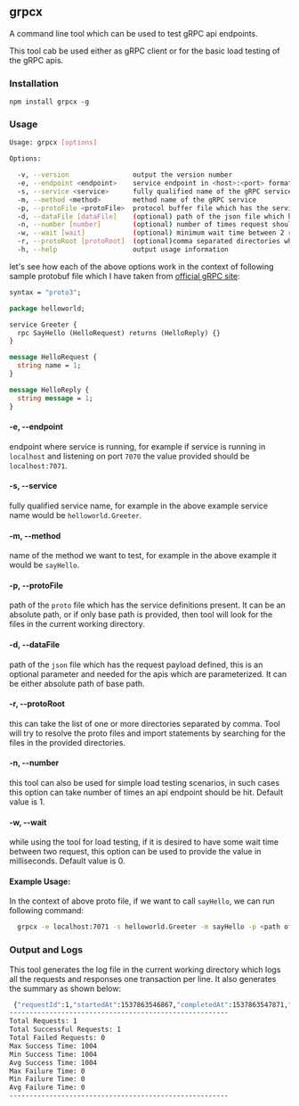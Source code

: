 ## grpcx

A command line tool which can be used to test gRPC api endpoints. 

This tool cab be used either as gRPC client or for the basic load testing of the gRPC apis.

### Installation

`npm install grpcx -g`

### Usage
``` sh
Usage: grpcx [options]

Options:

  -v, --version                output the version number
  -e, --endpoint <endpoint>    service endpoint in <host>:<port> format
  -s, --service <service>      fully qualified name of the gRPC service in <package name>.<service name> format
  -m, --method <method>        method name of the gRPC service
  -p, --protoFile <protoFile>  protocol buffer file which has the service definition
  -d, --dataFile [dataFile]    (optional) path of the json file which has the request payload defined
  -n, --number [number]        (optional) number of times request should be made (default: 1)
  -w, --wait [wait]            (optional) minimum wait time between 2 requests in milliseconds (default: 0)
  -r, --protoRoot [protoRoot]  (optional)comma separated directories where protocol buffer files are present
  -h, --help                   output usage information
  ```

  let's see how each of the above options work  in the context of following sample protobuf file which I have taken from [official gRPC site](https://grpc.io/docs/quickstart/node.html#update-a-grpc-service):

  ``` protobuf
  syntax = "proto3";
  
  package helloworld;

  service Greeter {
    rpc SayHello (HelloRequest) returns (HelloReply) {}
  }

  message HelloRequest {
    string name = 1;
  }

  message HelloReply {
    string message = 1;
  }
  ```

  #### -e, --endpoint <endpoint>
  endpoint where service is running, for example if service is running in `localhost` and listening on port `7070` the value provided should be `localhost:7071`.

  #### -s, --service
  fully qualified service name, for example in the above example service name would be `helloworld.Greeter`.

  #### -m, --method
  name of the method we want to test, for example in the above example it would be `sayHello`.

  #### -p, --protoFile
  path of the `proto` file which has the service definitions present. It can be an absolute path, or if only base path is provided, then tool will look for the files in the current working directory.

  #### -d, --dataFile
  path of the `json` file which has the request payload defined, this is an optional parameter and needed for the apis which are parameterized.
  It can be either absolute path of base path.

  #### -r, --protoRoot
  this can take the list of one or more directories separated by comma. Tool will try to resolve the proto files and import statements by searching for the files in the provided directories.

  #### -n, --number
  this tool can also be used for simple load testing scenarios, in such cases this option can take number of times an api endpoint should be hit. Default value is 1.

  #### -w, --wait
  while using the tool for load testing, if it is desired to have some wait time between two request, this option can be used to provide the value in milliseconds. Default value is 0.

  #### Example Usage:
  In the context of above proto file, if we want to call `sayHello`, we can run following command:

  ``` sh
    grpcx -e localhost:7071 -s helloworld.Greeter -m sayHello -p <path of proto files>/hello.proto -d <path of data file>/data.json
  ```

### Output and Logs
This tool generates the log file in the current working directory which logs all the requests and responses one transaction per line. It also generates the summary as shown below:

``` bash
 {"requestId":1,"startedAt":1537863546867,"completedAt":1537863547871,"type":"RESPONSE","response":<response object>}
-------------------------------------------------------
Total Requests: 1
Total Successful Requests: 1
Total Failed Requests: 0
Max Success Time: 1004
Min Success Time: 1004
Avg Success Time: 1004
Max Failure Time: 0
Min Failure Time: 0
Avg Failure Time: 0
-------------------------------------------------------
```